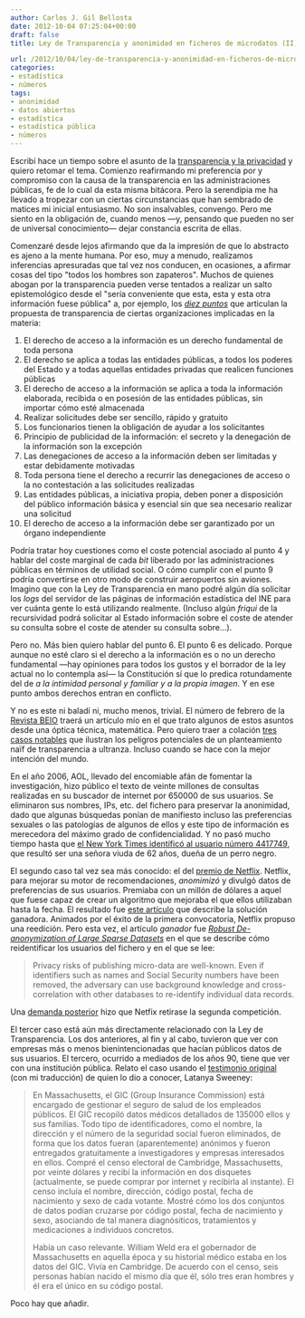 ```yaml
---
author: Carlos J. Gil Bellosta
date: 2012-10-04 07:25:04+00:00
draft: false
title: Ley de Transparencia y anonimidad en ficheros de microdatos (II)

url: /2012/10/04/ley-de-transparencia-y-anonimidad-en-ficheros-de-microdatos-ii/
categories:
- estadística
- números
tags:
- anonimidad
- datos abiertos
- estadística
- estadística pública
- números
---
```


Escribí hace un tiempo sobre el asunto de la [transparencia y la privacidad](http://www.datanalytics.com/2011/10/06/ley-de-transparencia-y-anonimidad-en-ficheros-de-microdatos/) y quiero retomar el tema. Comienzo reafirmando mi preferencia por y compromiso con la causa de la transparencia en las administraciones públicas, fe de lo cual da esta misma bitácora. Pero la serendipia me ha llevado a tropezar con un ciertas circunstancias que han sembrado de matices mi inicial entusiasmo. No son insalvables, convengo. Pero me siento en la obligación de, cuando menos —y, pensando que pueden no ser de universal conocimiento— dejar constancia escrita de ellas.

Comenzaré desde lejos afirmando que da la impresión de que lo abstracto es ajeno a la mente humana. Por eso, muy a menudo, realizamos inferencias apresuradas que tal vez nos conducen, en ocasiones, a afirmar cosas del tipo "todos los hombres son zapateros". Muchos de quienes abogan por la transparencia pueden verse tentados a realizar un salto epistemológico desde el "sería conveniente que esta, esta y esta otra información fuese pública" a, por ejemplo, los [_diez puntos_](http://www.proacceso.org/los-nueve-principios/) que articulan la propuesta de transparencia de ciertas organizaciones implicadas en la materia:

1. El derecho de acceso a la información es un derecho fundamental de toda persona
2. El derecho se aplica a todas las entidades públicas, a todos los poderes del Estado y a todas aquellas entidades privadas que realicen funciones públicas
3. El derecho de acceso a la información se aplica a toda la información elaborada, recibida o en posesión de las entidades públicas, sin importar cómo esté almacenada
4. Realizar solicitudes debe ser sencillo, rápido y gratuito
5. Los funcionarios tienen la obligación de ayudar a los solicitantes
6. Principio de publicidad de la información: el secreto y la denegación de la información son la excepción
7. Las denegaciones de acceso a la información deben ser limitadas y estar debidamente motivadas
8. Toda persona tiene el derecho a recurrir las denegaciones de acceso o la no contestación a las solicitudes realizadas
9. Las entidades públicas, a iniciativa propia, deben poner a disposición del público información básica y esencial sin que sea necesario realizar una solicitud
10. El derecho de acceso a la información debe ser garantizado por un órgano independiente

Podría tratar hoy cuestiones como el coste potencial asociado al punto 4 y hablar del coste marginal de cada _bit_ liberado por las administraciones públicas en términos de utilidad social. O cómo cumplir con el punto 9 podría convertirse en otro modo de construir aeropuertos sin aviones. Imagino que con la Ley de Transparencia en mano podré algún día solicitar los _logs_ del servidor de las páginas de información estadística del INE para ver cuánta gente lo está utilizando realmente. (Incluso algún _friqui_ de la recursividad podrá solicitar al Estado información sobre el coste de atender su consulta sobre el coste de atender su consulta sobre...).

Pero no. Más bien quiero hablar del punto 6. El punto 6 es delicado. Porque aunque no esté claro si el derecho a la información es o no un derecho fundamental —hay opiniones para todos los gustos y el borrador de la ley actual no lo contempla así— la Constitución sí que lo predica rotundamente del de _a la intimidad personal y familiar y a la propia imagen_. Y en ese punto ambos derechos entran en conflicto.

Y no es este ni baladí ni, mucho menos, trivial. El número de febrero de la [Revista BEIO](http://www.seio.es/BEIO/) traerá un artículo mío en el que trato algunos de estos asuntos desde una óptica técnica, matemática. Pero quiero traer a colación [tres casos notables](http://papers.ssrn.com/sol3/papers.cfm?abstract_id=1450006) que ilustran los peligros potenciales de un planteamiento naïf de transparencia a ultranza. Incluso cuando se hace con la mejor intención del mundo.

En el año 2006, AOL, llevado del encomiable afán de fomentar la investigación, hizo público el texto de veinte millones de consultas realizadas en su buscador de internet por 650000 de sus usuarios. Se eliminaron sus nombres, IPs, etc. del fichero para preservar la anonimidad, dado que algunas búsquedas ponían de manifiesto incluso las preferencias sexuales o las patologías de algunos de ellos y este tipo de información es merecedora del máximo grado de confidencialidad. Y no pasó mucho tiempo hasta que [el New York Times identificó al usuario número 4417749](http://www.nytimes.com/2006/08/09/technology/09aol.html?pagewanted=all&_r=0), que resultó ser una señora viuda de 62 años, dueña de un perro negro.

El segundo caso tal vez sea más conocido: el del [premio de Netflix](http://en.wikipedia.org/wiki/Netflix_Prize). Netflix, para mejorar su motor de recomendaciones, _anomimizó_ y divulgó datos de preferencias de sus usuarios. Premiaba con un millón de dólares a aquel que fuese capaz de crear un algoritmo que mejoraba el que ellos utilizaban hasta la fecha. El resultado fue [este artículo](http://www.netflixprize.com/assets/GrandPrize2009_BPC_BellKor.pdf) que describe la solución ganadora. Animados por el éxito de la primera convocatoria, Netflix propuso una reedición. Pero esta vez, el artículo _ganador_ fue _[Robust De-anonymization of Large Sparse Datasets](http://www.cs.utexas.edu/~shmat/shmat_oak08netflix.pdf)_ en el que se describe cómo reidentificar los usuarios del fichero y en el que se lee:

>Privacy risks of publishing micro-data are well-known. Even if identifiers such as names and Social Security numbers have been removed, the adversary can use background knowledge and cross-correlation with other databases to re-identify individual data records.

Una [demanda posterior](http://blog.netflix.com/2010/03/this-is-neil-hunt-chief-product-officer.html) hizo que Netfix retirase la segunda competición.

El tercer caso está aún más directamente relacionado con la Ley de Transparencia. Los dos anteriores, al fin y al cabo, tuvieron que ver con empresas más o menos bienintencionadas que hacían públicos datos de sus usuarios. El tercero, ocurrido a mediados de los años 90, tiene que ver con una institución pública. Relato el caso usando el [testimonio original](http://dataprivacylab.org/dataprivacy/talks/Flick-05-10.html) (con mi traducción) de quien lo dio a conocer, Latanya Sweeney:

>En Massachusetts, el GIC (Group Insurance Commission) está encargado de gestionar el seguro de salud de los empleados públicos. El GIC recopiló datos médicos detallados de 135000 ellos y sus familias. Todo tipo de identificadores, como el nombre, la dirección y el número de la seguridad social fueron eliminados, de forma que los datos fueran (aparentemente) anónimos y fueron entregados gratuitamente a investigadores y empresas interesados en ellos. Compré el censo electoral de Cambridge, Massachusetts, por veinte dólares y recibí la información en dos disquetes (actualmente, se puede comprar por internet y recibirla al instante). El censo incluía el nombre, dirección, código postal, fecha de nacimiento y sexo de cada votante. Mostré cómo los dos conjuntos de datos podían cruzarse por código postal, fecha de nacimiento y sexo, asociando de tal manera diagnósiticos, tratamientos y medicaciones a individuos concretos.
>
>Había un caso relevante. William Weld era el gobernador de Massachusetts en aquella época y su historial médico estaba en los datos del GIC. Vivía en Cambridge. De acuerdo con el censo, seis personas habían nacido el mismo día que él, sólo tres eran hombres y él era el único en su código postal.

Poco hay que añadir.
